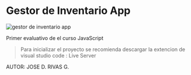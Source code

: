 # Gestor de Inventario App

![gestor de inventario app](https://user-images.githubusercontent.com/80996376/190067404-555889d5-5f34-4c4b-be84-3b5e58fabf8a.png)

Primer evaluativo de el curso JavaScript 

>  Para inicializar el proyecto se recomienda descargar la extencion de visual studio code : Live Server

AUTOR:  JOSE D. RIVAS G.
